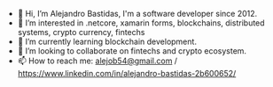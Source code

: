 - 👋 Hi, I’m Alejandro Bastidas, I'm a software developer since 2012.
- 👀 I’m interested in .netcore, xamarin forms, blockchains, distributed systems, crypto currency, fintechs
- 🌱 I’m currently learning blockchain development.
- 💞️ I’m looking to collaborate on fintechs and crypto ecosystem.
- 📫 How to reach me: alejob54@gmail.com / https://www.linkedin.com/in/alejandro-bastidas-2b600652/

<!---
alejob54/alejob54 is a ✨ special ✨ repository because its `README.md` (this file) appears on your GitHub profile.
You can click the Preview link to take a look at your changes.
--->
